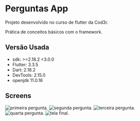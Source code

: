 # Perguntas App

Projeto desenvolvido no curso de flutter da Cod3r.

>

Prática de conceitos básicos com o framework.

## Versão Usada

- sdk: >=2.18.2 <3.0.0
- Flutter: 3.3.5
- Dart: 2.18.2
- DevTools: 2.15.0
- openjdk 11.0.16

## Screens

![primeira pergunta](./img/cor.png "Text to show on mouseover").
![segunda pergunta](./img/nome.png "Text to show on mouseover").
![terceira pergunta](./img/animal.png "Text to show on mouseover").
![quarta pergunta](./img/objeto.png "Text to show on mouseover").
![tela final](./img/result.png "Text to show on mouseover").
